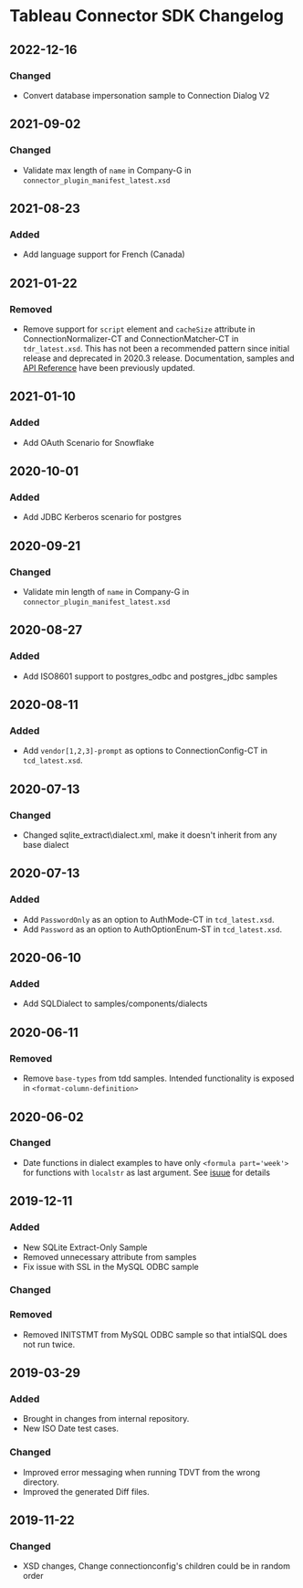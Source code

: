 # Tableau Connector SDK Changelog
## 2022-12-16
### Changed
- Convert database impersonation sample to Connection Dialog V2     
## 2021-09-02
### Changed
- Validate max length of `name` in Company-G in `connector_plugin_manifest_latest.xsd`
## 2021-08-23
### Added
- Add language support for French (Canada)
## 2021-01-22
### Removed
- Remove support for `script` element and `cacheSize` attribute in ConnectionNormalizer-CT and ConnectionMatcher-CT in `tdr_latest.xsd`.  This has not been a recommended pattern since initial release and deprecated in 2020.3 release.  Documentation, samples and [API Reference](https://tableau.github.io/connector-plugin-sdk/docs/api-reference) have been previously updated.
## 2021-01-10
### Added
- Add OAuth Scenario for Snowflake
## 2020-10-01
### Added
- Add JDBC Kerberos scenario for postgres

## 2020-09-21
### Changed
- Validate min length of `name` in Company-G in `connector_plugin_manifest_latest.xsd`

## 2020-08-27
### Added
- Add ISO8601 support to postgres_odbc and postgres_jdbc samples

## 2020-08-11
### Added
-  Add `vendor[1,2,3]-prompt` as options to ConnectionConfig-CT in `tcd_latest.xsd`.

## 2020-07-13
### Changed
- Changed sqlite_extract\dialect.xml, make it doesn't inherit from any base dialect

## 2020-07-13
### Added
- Add `PasswordOnly` as an option to AuthMode-CT in `tcd_latest.xsd`.
- Add `Password` as an option to AuthOptionEnum-ST in `tcd_latest.xsd`.


## 2020-06-10
### Added
- Add SQLDialect to samples/components/dialects

## 2020-06-11
### Removed
- Remove `base-types` from tdd samples. Intended functionality is exposed in `<format-column-definition>`

## 2020-06-02
### Changed
- Date functions in dialect examples to have only `<formula part='week'>` for functions with `localstr` as last argument. See [isuue](https://github.com/tableau/connector-plugin-sdk/issues/505) for details

## 2019-12-11
### Added
- New SQLite Extract-Only Sample
- Removed unnecessary attribute from samples
- Fix issue with SSL in the MySQL ODBC sample
### Changed
### Removed
- Removed INITSTMT from MySQL ODBC sample so that intialSQL does not run twice.

## 2019-03-29
### Added
- Brought in changes from internal repository.
- New ISO Date test cases.
### Changed
- Improved error messaging when running TDVT from the wrong directory.
- Improved the generated Diff files.

## 2019-11-22

### Changed
- XSD changes, Change connectionconfig's children could be in random order
